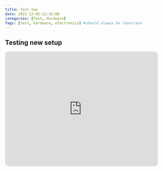 ```yaml
---
title: Test two
date: 2022-12-05-12:35:00
categories: [Test, Hardware]
Tags: [test, hardware, electronics] #should always be lowercase
---
```


## Testing new setup

<iframe style="border-radius:12px" src="https://open.spotify.com/embed/playlist/4Ix88ISdULbNjCs1E9BPqG?utm_source=generator" width="100%" height="380" frameBorder="0" allowfullscreen="" allow="autoplay; clipboard-write; encrypted-media; fullscreen; picture-in-picture" loading="lazy"></iframe>